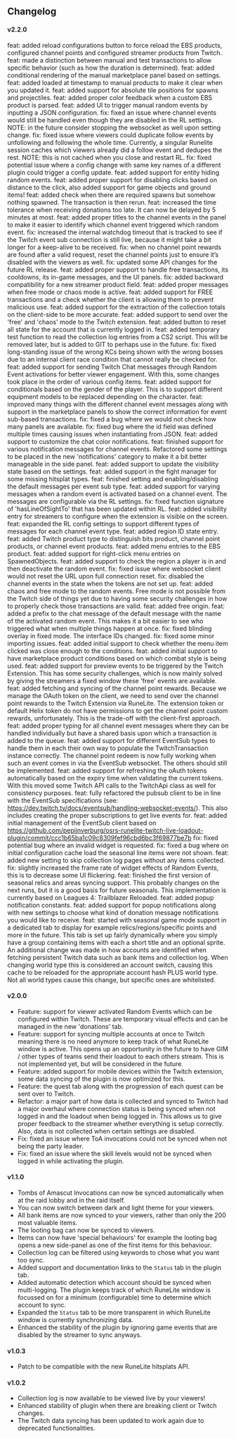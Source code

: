 ## Changelog

#### v2.2.0
feat: added reload configurations button to force reload the EBS products, configured channel points and configured streamer products from Twitch.
feat: made a distinction between manual and test transactions to allow specific behavior (such as how the duration is determined).
feat: added conditional rendering of the manual marketplace panel based on settings.
feat: added loaded at timestamp to manual products to make it clear when you updated it.
feat: added support for absolute tile positions for spawns and projectiles.
feat: added proper color feedback when a custom EBS product is parsed.
feat: added UI to trigger manual random events by inputting a JSON configuration.
fix: fixed an issue where channel events would still be handled even though they are disabled in the RL settings. NOTE: in the future consider stopping the websocket as well upon setting change.
fix: fixed issue where viewers could duplicate follow events by unfollowing and following the whole time. Currently, a singular Runelite session caches which viewers already did a follow event and dedupes the rest. NOTE: this is not cached when you close and restart RL.
fix: fixed potential issue where a config change with same key names of a different plugin could trigger a config update.
feat: added support for entity hiding random events.
feat: added proper support for disabling clicks based on distance to the click, also added support for game objects and ground items!
feat: added check when there are required spawns but somehow nothing spawned. The transaction is then rerun.
feat: increased the time tolerance when receiving donations too late. It can now be delayed by 5 minutes at most.
feat: added proper titles to the channel events in the panel to make it easier to identify which channel event triggered which random event.
fix: increased the internal watchdog timeout that is tracked to see if the Twitch event sub connection is still live, because it might take a bit longer for a keep-alive to be received.
fix: when no channel point rewards are found after a valid request, reset the channel points just to ensure it’s disabled with the viewers as well.
fix: updated some API changes for the future RL release.
feat: added proper support to handle free transactions, its cooldowns, its in-game messages, and the UI panels.
fix: added backward compatibility for a new streamer product field.
feat: added proper messages when free mode or chaos mode is active.
feat: added support for FREE transactions and a check whether the client is allowing them to prevent malicious use.
feat: added support for the extraction of the collection totals on the client-side to be more accurate.
feat: added support to send over the 'free' and 'chaos' mode to the Twitch extension.
feat: added button to reset all state for the account that is currently logged in.
feat: added temporary test function to read the collection log entries from a CS2 script. This will be removed later, but is added to GIT to perhaps use in the future.
fix: fixed long-standing issue of the wrong KCs being shown with the wrong bosses due to an internal client race condition that cannot really be checked for.
feat: added support for sending Twitch Chat messages through Random Event activations for better viewer engagement. With this, some changes took place in the order of various config items.
feat: added support for conditionals based on the gender of the player. This is to support different equipment models to be replaced depending on the character.
feat: improved many things with the different channel event messages along with support in the marketplace panels to show the correct information for event sub-based transactions.
fix: fixed a bug where we would not check how many panels are available.
fix: fixed bug where the id field was defined multiple times causing issues when instantiating from JSON.
feat: added support to customize the chat color notifications.
feat: finished support for various notification messages for channel events. Refactored some settings to be placed in the new 'notifications' category to make it a bit better manageable in the side panel.
feat: added support to update the visibility state based on the settings.
feat: added support in the fight manager for some missing hitsplat types.
feat: finished setting and enabling/disabling the default messages per event sub type.
feat: added support for varying messages when a random event is activated based on a channel event. The messages are configurable via the RL settings.
fix: fixed function signature of 'hasLineOfSightTo' that has been updated within RL.
feat: added visibility entry for streamers to configure when the extension is visible on the screen.
feat: expanded the RL config settings to support different types of messages for each channel event type.
feat: added region ID state entry.
feat: added Twitch product type to distinguish bits product, channel point products, or channel event products.
feat: added menu entries to the EBS product.
feat: added support for right-click menu entries on SpawnedObjects.
feat: added support to check the region a player is in and then deactivate the random event.
fix: fixed issue where websocket client would not reset the URL upon full connection reset.
fix: disabled the channel events in the state when the tokens are not set up.
feat: added chaos and free mode to the random events. Free mode is not possible from the Twitch side of things yet due to having some security challenges in how to properly check those transactions are valid.
feat: added free origin.
feat: added a prefix to the chat message of the default message with the name of the activated random event. This makes it a bit easier to see who triggered what when multiple things happen at once.
fix: fixed blinding overlay in fixed mode. The interface IDs changed.
fix: fixed some minor importing issues.
feat: added initial support to check whether the menu item clicked was close enough to the conditions.
feat: added initial support to have marketplace product conditions based on which combat style is being used.
feat: added support for preview events to be triggered by the Twitch Extension. This has some security challenges, which is now mainly solved by giving the streamers a fixed window these 'free' events are available.
feat: added fetching and syncing of the channel point rewards. Because we manage the OAuth token on the client, we need to send over the channel point rewards to the Twitch Extension via RuneLite. The extension token or default Helix token do not have permissions to get the channel point custom rewards, unfortunately. This is the trade-off with the client-first approach.
feat: added proper typing for all channel event messages where they can be handled individually but have a shared basis upon which a transaction is added to the queue.
feat: added support for different EventSub types to handle them in each their own way to populate the TwitchTransaction instance correctly. The channel point redeem is now fully working when such an event comes in via the EventSub websocket. The others should still be implemented.
feat: added support for refreshing the oAuth tokens automatically based on the expiry time when validating the current tokens. With this moved some Twitch API calls to the TwitchApi class as well for consistency purposes.
feat: fully refactored the pubsub client to be in line with the EventSub specifications (see: https://dev.twitch.tv/docs/eventsub/handling-websocket-events/). This also includes creating the proper subscriptions to get live events for.
feat: added initial management of the EventSub client based on https://github.com/pepijnverburg/osrs-runelite-twitch-live-loadout-plugin/commit/ccc1b65ba1c09c8309fef96cbd6bc3f69877be7b
fix: fixed potential bug where an invalid widget is requested.
fix: fixed a bug where on initial configuration cache load the seasonal line items were not shown.
feat: added new setting to skip collection log pages without any items collected.
fix: slightly increased the frame rate of widget effects of Random Events, this is to decrease some UI flickering.
feat: finished the first version of seasonal relics and areas syncing support. This probably changes on the next runs, but it is a good basis for future seasonals. This implementation is currently based on Leagues 4: Trailblazer Reloaded.
feat: added popup notification constants.
feat: added support for popup notifications along with new settings to choose what kind of donation message notifications you would like to receive.
feat: started with seasonal game mode support in a dedicated tab to display for example relics/regions/specific points and more in the future. This tab is set up fairly dynamically where you simply have a group containing items with each a short title and an optional sprite. An additional change was made in how accounts are identified when fetching persistent Twitch data such as bank items and collection log. When changing world type this is considered an account switch, causing this cache to be reloaded for the appropriate account hash PLUS world type. Not all world types cause this change, but specific ones are whitelisted.

#### v2.0.0
- Feature: support for viewer activated Random Events which can be configured within Twitch. These are temporary visual effects and can be managed in the new 'donations' tab.
- Feature: support for syncing multiple accounts at once to Twitch meaning there is no need anymore to keep track of what RuneLite window is active. This opens up an opportunity in the future to have GIM / other types of teams send their loadout to each others stream. This is not implemented yet, but will be considered in the future.
- Feature: added support for mobile devices within the Twitch extension, some data syncing of the plugin is now optimized for this.
- Feature: the quest tab along with the progression of each quest can be sent over to Twitch.
- Refactor: a major part of how data is collected and synced to Twitch had a major overhaul where connection status is being synced when not logged in and the loadout when being logged in. This allows us to give proper feedback to the streamer whether everything is setup correctly. Also, data is not collected when certain settings are disabled.
- Fix: fixed an issue where ToA invocations could not be synced when not being the party leader.
- Fix: fixed an issue where the skill levels would not be synced when logged in while activating the plugin.

#### v1.1.0
- Tombs of Amascut Invocations can now be synced automatically when at the raid lobby and in the raid itself.
- You can now switch between dark and light theme for your viewers.
- All bank items are now synced to your viewers, rather than only the 200 most valuable items.
- The looting bag can now be synced to viewers.
- Items can now have 'special behaviours' for example the looting bag opens a new side-panel as one of the first items for this behaviour.
- Collection log can be filtered using keywords to chose what you want too sync.
- Added support and documentation links to the `Status` tab in the plugin tab.
- Added automatic detection which account should be synced when multi-logging. The plugin keeps track of which RuneLite window is focussed on for a minimum (configurable) time to determine which account to sync.
- Expanded the `Status` tab to be more transparent in which RuneLite window is currently synchronizing data.
- Enhanced the stability of the plugin by ignoring game events that are disabled by the streamer to sync anyways.

#### v1.0.3
- Patch to be compatible with the new RuneLite hitsplats API.

#### v1.0.2
- Collection log is now available to be viewed live by your viewers!
- Enhanced stability of plugin when there are breaking client or Twitch changes.
- The Twitch data syncing has been updated to work again due to deprecated functionalities.
